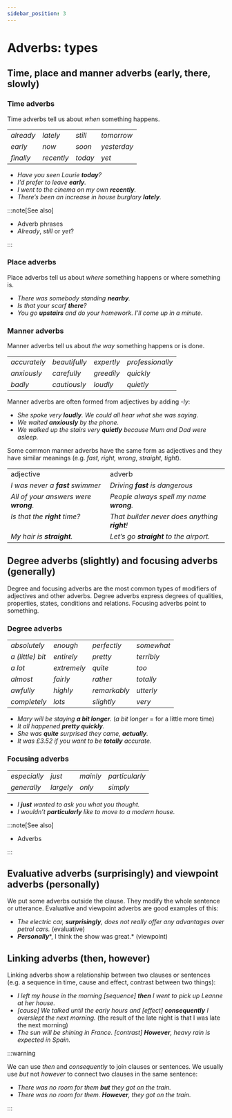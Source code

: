 ```yaml
---
sidebar_position: 3
---
```


# Adverbs: types

## Time, place and manner adverbs (early, there, slowly)

### Time adverbs

Time adverbs tell us about *when* something happens.

<table><tbody><tr valign="top"><td><i>already</i></td><td><i>lately</i></td><td><i>still</i></td><td><i>tomorrow</i></td></tr><tr valign="top"><td><i>early</i></td><td><i>now</i></td><td><i>soon</i></td><td><i>yesterday</i></td></tr><tr valign="top"><td><i>finally</i></td><td><i>recently</i></td><td><i>today</i></td><td><i>yet</i></td></tr></tbody></table>

- *Have you seen Laurie **today**?*
- *I’d prefer to leave **early**.*
- *I went to the cinema on my own **recently**.*
- *There’s been an increase in house burglary **lately**.*

:::note[See also]

- Adverb phrases
- *Already*, *still* or *yet*?

:::

### Place adverbs

Place adverbs tell us about *where* something happens or where something is.

- *There was somebody standing **nearby**.*
- *Is that your scarf **there**?*
- *You go **upstairs** and do your homework. I’ll come up in a minute.*

### Manner adverbs

Manner adverbs tell us about *the way* something happens or is done.

<table><tbody><tr valign="top"><td><i>accurately</i></td><td><i>beautifully</i></td><td><i>expertly</i></td><td><i>professionally</i></td></tr><tr valign="top"><td><i>anxiously</i></td><td><i>carefully</i></td><td><i>greedily</i></td><td><i>quickly</i></td></tr><tr valign="top"><td><i>badly</i></td><td><i>cautiously</i></td><td><i>loudly</i></td><td><i>quietly</i></td></tr></tbody></table>

Manner adverbs are often formed from adjectives by adding *\-ly*:

- *She spoke very **loudly**. We could all hear what she was saying.*
- *We waited **anxiously** by the phone.*
- *We walked up the stairs very **quietly** because Mum and Dad were asleep.*

Some common manner adverbs have the same form as adjectives and they have similar meanings (e.g. *fast, right, wrong*, *straight, tight*).

<table><tbody><tr valign="top"><td>adjective</td><td>adverb</td></tr><tr valign="top"><td><i>I was never a </i><b><i>fast</i></b><i> swimmer</i></td><td><i>Driving </i><b><i>fast</i></b><i> is dangerous</i></td></tr><tr valign="top"><td><i>All of your answers were </i><b><i>wrong</i></b><i>.</i></td><td><i>People always spell my name </i><b><i>wrong</i></b><i>.</i></td></tr><tr valign="top"><td><i>Is that the </i><b><i>right</i></b><i> time?</i></td><td><i>That builder never does anything </i><b><i>right</i></b><i>!</i></td></tr><tr valign="top"><td><i>My hair is </i><b><i>straight</i></b><i>.</i></td><td><i>Let’s go </i><b><i>straight</i></b><i> to the airport.</i></td></tr></tbody></table>

## Degree adverbs (slightly) and focusing adverbs (generally)

Degree and focusing adverbs are the most common types of modifiers of adjectives and other adverbs. Degree adverbs express degrees of qualities, properties, states, conditions and relations. Focusing adverbs point to something.

### Degree adverbs

<table><tbody><tr valign="top"><td><i>absolutely</i></td><td><i>enough</i></td><td><i>perfectly</i></td><td><i>somewhat</i></td></tr><tr valign="top"><td><i>a (little) bit</i></td><td><i>entirely</i></td><td><i>pretty</i></td><td><i>terribly</i></td></tr><tr valign="top"><td><i>a lot</i></td><td><i>extremely</i></td><td><i>quite</i></td><td><i>too</i></td></tr><tr valign="top"><td><i>almost</i></td><td><i>fairly</i></td><td><i>rather</i></td><td><i>totally</i></td></tr><tr valign="top"><td><i>awfully</i></td><td><i>highly</i></td><td><i>remarkably</i></td><td><i>utterly</i></td></tr><tr valign="top"><td><i>completely</i></td><td><i>lots</i></td><td><i>slightly</i></td><td><i>very</i></td></tr></tbody></table>

- *Mary will be staying **a bit longer**.* (*a bit longer* = for a little more time)
- *It all happened **pretty quickly**.*
- *She was **quite** surprised they came, **actually**.*
- *It was £3.52 if you want to be **totally** accurate.*

### Focusing adverbs

<table><tbody><tr valign="top"><td><i>especially</i></td><td><i>just</i></td><td><i>mainly</i></td><td><i>particularly</i></td></tr><tr valign="top"><td><i>generally</i></td><td><i>largely</i></td><td><i>only</i></td><td><i>simply</i></td></tr></tbody></table>

- *I **just** wanted to ask you what you thought.*
- *I wouldn’t **particularly** like to move to a modern house.*

:::note[See also]

- Adverbs

:::

## Evaluative adverbs (surprisingly) and viewpoint adverbs (personally)

We put some adverbs outside the clause. They modify the whole sentence or utterance. Evaluative and viewpoint adverbs are good examples of this:

- *The electric car, **surprisingly**, does not really offer any advantages over petrol cars.* (evaluative)
- ***Personally****, I think the show was great.* (viewpoint)

## Linking adverbs (then, however)

Linking adverbs show a relationship between two clauses or sentences (e.g. a sequence in time, cause and effect, contrast between two things):

- *I left my house in the morning \[sequence\] **then** I went to pick up Leanne at her house.*
- *\[cause\] We talked until the early hours and \[effect\] **consequently** I overslept the next morning.* (the result of the late night is that I was late the next morning)
- *The sun will be shining in France. \[contrast\] **However**, heavy rain is expected in Spain.*

:::warning

We can use *then* and *consequently* to join clauses or sentences. We usually use *but* not *however* to connect two clauses in the same sentence:

- *There was no room for them **but** they got on the train.*
- *There was no room for them. **However**, they got on the train.*

:::
